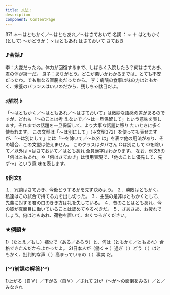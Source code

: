 ```yaml
---
title: 文法：
description
component: ContentPage
---
```



371.＊～はともかく／～はともあれ／～はさておいて
名詞 ： × ＋ はともかく(として) ～かどうか： × はともあれ
はさておいて
さておき
### ♪会話♪
李：大変だったね。体力が回復するまで、しばらく入院したら？何はさておき、君の体が第一だ。 良子：ありがとう。どこが悪いかわかるまでは、とても不安だったわ。でも単なる盲腸炎だったから。
李：病院の食事は味の方はともかく、栄養のバランスはいいのだから、残しちゃ駄目だよ。
### ♯解説♭
「～はともかく／～はともあれ／～はさておいて」は微妙な語感の差があるのですが、どれも「～のことは考 えないで／～は一旦保留して」という意味を表します。それまでの話題を一旦保留して、より大事な話題に移り たいときに多く使われます。
この文型は「～は別にして」（→文型372）を使っても表せますが、「～は別にして」には「～を除いて／～以外 は」を表す他の用法があり、その場合、この文型は使えません。
このクラスはタパさん
○は別にして
○を除いて／以外は
×はさておいて／はともあれ 全員漢字はわかります。
なお、例文5の「何はともあれ」や「何はさておき」は慣用表現で、「他のことに優先して、先ず～」という意 味を表します。
### §例文§
１．冗談はさておき、今後どうするかを先ず決めよう。
２．勝敗はともかく、私達はこの試合で持てる力を出し切った。
３．主張の是非はともかくとして、先輩に対する君の口のきき方は礼を失している。
４．昔のことはともあれ、今の彼が真面目に働いていることは認めてやるべきだ。
５．さあさあ、お疲れでしょう。何はともあれ、荷物を置いて、おくつろぎください。
### ★例題★
1)（たとえ／もし）補欠で（ある／あろう）と、何は（ともかく／ともあれ）合格できたんだからよかったよ。
2)日本人が（働く→ ）過ぎ（ ）どう（ ）はともかく、批判的な声（ ）高まっているの（ ）事実
だ。
### (^^)前課の解答(^^)
1)上がる（自Ｖ）／下がる（自Ｖ）／されて
2)が（～が～の面倒をみる）／と／みなされ
